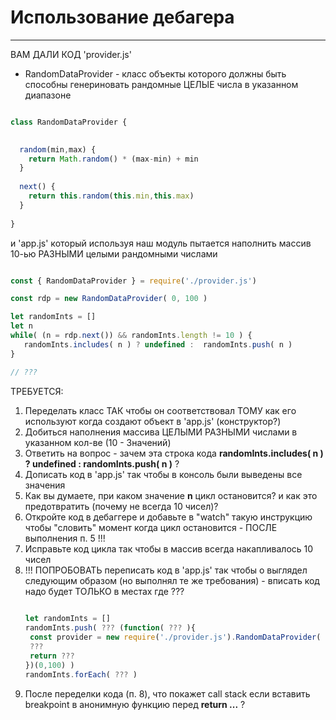 # Использование дебагера

---

ВАМ ДАЛИ КОД 'provider.js'

* RandomDataProvider - класс объекты которого должны быть способны генериновать рандомные ЦЕЛЫЕ числа в указанном диапазоне

```js

class RandomDataProvider {

  
  random(min,max) {
    return Math.random() * (max-min) + min
  }
  
  next() {
    return this.random(this.min,this.max)
  }
  
}

```

и 'app.js' который используя наш модуль пытается наполнить массив 10-ью РАЗНЫМИ целыми рандомными числами

```js

const { RandomDataProvider } = require('./provider.js')

const rdp = new RandomDataProvider( 0, 100 ) 

let randomInts = [] 
let n
while( (n = rdp.next()) && randomInts.length != 10 ) {
   randomInts.includes( n ) ? undefined :  randomInts.push( n )
}

// ???

```

ТРЕБУЕТСЯ:
 1. Переделать класс ТАК чтобы он соответствовал ТОМУ как его используют когда создают объект в 'app.js' (конструктор?)
 2. Добиться наполнения массива ЦЕЛЫМИ РАЗНЫМИ числами в указанном кол-ве (10 - Значений)
 3. Ответить на вопрос - зачем эта строка кода  **randomInts.includes( n ) ? undefined :  randomInts.push( n )** ?
 4. Дописать код в 'app.js' так чтобы в консоль были выведены все значения
 5. Как вы думаете, при каком значение **n** цикл остановится? и как это предотвратить (почему не всегда 10 чисел)?
 6. Откройте код в дебаггере и добавьте в "watch" такую инструкцию чтобы "словить" момент когда цикл остановится - ПОСЛЕ выполнения п. 5 !!!
 7. Исправьте код цикла так чтобы в массив всегда накапливалось 10 чисел
 8. !!! ПОПРОБОВАТЬ переписать код  в 'app.js' так чтобы о выглядел следующим образом (но выполнял те же требования) - вписать код надо будет ТОЛЬКО в местах где ??? 
     ```js
   
    let randomInts = [] 
    randomInts.push( ??? (function( ??? ){
      const provider = new require('./provider.js').RandomDataProvider( ???, ??? ) 
      ??? 
      return ???
    })(0,100) )
    randomInts.forEach( ??? )
    
    ```
 9. После переделки кода (п. 8), что покажет call stack если вставить breakpoint в анонимную функцию перед **return ...** ?

